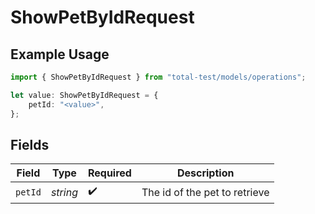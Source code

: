 # ShowPetByIdRequest

## Example Usage

```typescript
import { ShowPetByIdRequest } from "total-test/models/operations";

let value: ShowPetByIdRequest = {
    petId: "<value>",
};
```

## Fields

| Field                         | Type                          | Required                      | Description                   |
| ----------------------------- | ----------------------------- | ----------------------------- | ----------------------------- |
| `petId`                       | *string*                      | :heavy_check_mark:            | The id of the pet to retrieve |